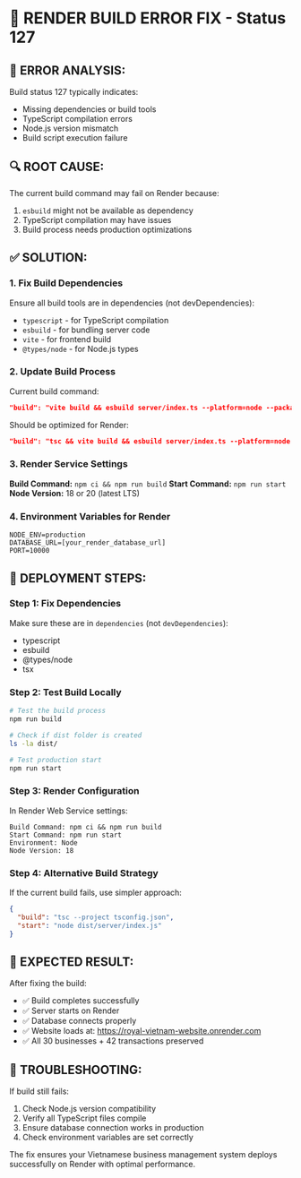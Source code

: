 # 🔧 RENDER BUILD ERROR FIX - Status 127

## 🚨 **ERROR ANALYSIS:**
Build status 127 typically indicates:
- Missing dependencies or build tools
- TypeScript compilation errors
- Node.js version mismatch
- Build script execution failure

## 🔍 **ROOT CAUSE:**
The current build command may fail on Render because:
1. `esbuild` might not be available as dependency
2. TypeScript compilation may have issues
3. Build process needs production optimizations

## ✅ **SOLUTION:**

### **1. Fix Build Dependencies**
Ensure all build tools are in dependencies (not devDependencies):
- `typescript` - for TypeScript compilation
- `esbuild` - for bundling server code
- `vite` - for frontend build
- `@types/node` - for Node.js types

### **2. Update Build Process**
Current build command:
```json
"build": "vite build && esbuild server/index.ts --platform=node --packages=external --bundle --format=esm --outdir=dist"
```

Should be optimized for Render:
```json
"build": "tsc && vite build && esbuild server/index.ts --platform=node --packages=external --bundle --format=esm --outdir=dist"
```

### **3. Render Service Settings**
**Build Command:** `npm ci && npm run build`
**Start Command:** `npm run start`
**Node Version:** 18 or 20 (latest LTS)

### **4. Environment Variables for Render**
```
NODE_ENV=production
DATABASE_URL=[your_render_database_url]
PORT=10000
```

## 🚀 **DEPLOYMENT STEPS:**

### **Step 1: Fix Dependencies**
Make sure these are in `dependencies` (not `devDependencies`):
- typescript
- esbuild  
- @types/node
- tsx

### **Step 2: Test Build Locally**
```bash
# Test the build process
npm run build

# Check if dist folder is created
ls -la dist/

# Test production start
npm run start
```

### **Step 3: Render Configuration**
In Render Web Service settings:
```
Build Command: npm ci && npm run build
Start Command: npm run start
Environment: Node
Node Version: 18
```

### **Step 4: Alternative Build Strategy**
If the current build fails, use simpler approach:
```json
{
  "build": "tsc --project tsconfig.json",
  "start": "node dist/server/index.js"
}
```

## 🎯 **EXPECTED RESULT:**
After fixing the build:
- ✅ Build completes successfully
- ✅ Server starts on Render
- ✅ Database connects properly  
- ✅ Website loads at: https://royal-vietnam-website.onrender.com
- ✅ All 30 businesses + 42 transactions preserved

## 🔧 **TROUBLESHOOTING:**
If build still fails:
1. Check Node.js version compatibility
2. Verify all TypeScript files compile
3. Ensure database connection works in production
4. Check environment variables are set correctly

The fix ensures your Vietnamese business management system deploys successfully on Render with optimal performance.